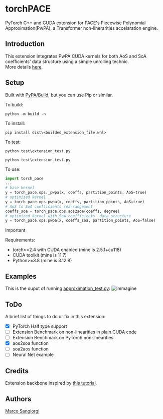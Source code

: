 # torchPACE
PyTorch C++ and CUDA extension for PACE's Piecewise Polynomial Approximation(PwPA), a Transformer non-linerarities accelaration engine.

## Introduction
This extension integrates PwPA CUDA kernels for both AoS and SoA coefficients' data structure using a simple unrolling technic.</br>
More details [here](extra/README.md).

## Setup
Built with [PyPA/Build](https://github.com/pypa/build), but you can use Pip or similar.

To build: </br>
```text
python -m build -n
```
    
To install:  </br>
```text
pip install dist\<builded_extension_file.whl>
```

To test:  </br>
```text
python test\extension_test.py
```

```text
python test\extension_test.py
```


To use:  </br>
```python
import torch_pace
...
# base kernel
y = torch_pace.ops._pwpa(x, coeffs, partition_points, AoS=true)
# optimized kernel
y = torch_pace.ops.pwpa(x, coeffs, partition_points, AoS=true)
# AoS to SoA coefficients rearrangement
coeffs_soa = torch_pace.ops.aos2soa(coeffs, degree)
# optimized kernel with SoA coefficients' data structure
y = torch_pace.ops.pwpa(x, coeffs_soa, partition_points, AoS=false)
```

> [!Important]
> Requirements: 
>    - torch>=2.4 with CUDA enabled (mine is 2.5.1+cu118)
>    - CUDA toolkit (mine is 11.7)
>    - Python>=3.8 (mine is 3.12.8)

## Examples

This is the ouput of running [approximation_test.py](test/approximation_test.py):
![immagine](https://github.com/user-attachments/assets/01ecdbec-d232-4e9e-99f5-f5d38cadfeb3)


## ToDo
A brief list of things to do or fix in this extension:
- [x] PyTorch Half type support
- [ ] Extension Benchmark on non-linearities in plain CUDA code
- [ ] Extension Benchmark on PyTorch non-linearities
- [x] aos2soa function
- [ ] soa2aos function
- [ ] Neural Net example

## Credits

Extension backbone inspired by [this tutorial](https://github.com/pytorch/extension-cpp).

## Authors

[Marco Sangiorgi](https://github.com/SangioAI)
